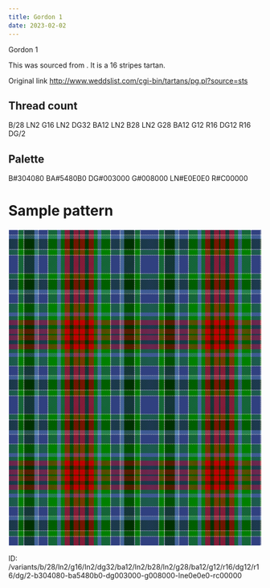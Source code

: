 ```yaml
---
title: Gordon 1
date: 2023-02-02
---
```

Gordon 1

This was sourced from <no value>.  It is a 16 stripes tartan.

Original link http://www.weddslist.com/cgi-bin/tartans/pg.pl?source=sts

## Thread count
B/28 LN2 G16 LN2 DG32 BA12 LN2 B28 LN2 G28 BA12 G12 R16 DG12 R16 DG/2

## Palette
B#304080 BA#5480B0 DG#003000 G#008000 LN#E0E0E0 R#C00000

# Sample pattern

![Tartan detail](tartan.png "B/28 LN2 G16 LN2 DG32 BA12 LN2 B28 LN2 G28 BA12 G12 R16 DG12 R16 DG/2 tartan")

ID: /variants/b/28/ln2/g16/ln2/dg32/ba12/ln2/b28/ln2/g28/ba12/g12/r16/dg12/r16/dg/2-b304080-ba5480b0-dg003000-g008000-lne0e0e0-rc00000